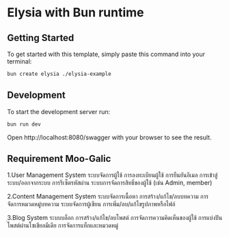 # Elysia with Bun runtime

## Getting Started
To get started with this template, simply paste this command into your terminal:
```bash
bun create elysia ./elysia-example
```

## Development
To start the development server run:
```bash
bun run dev
```
Open http://localhost:8080/swagger with your browser to see the result.

## Requirement Moo-Galic
1.User Management System ระบบจัดการผู้ใช้
    การลงทะเบียนผู้ใช้
    การยืนยันอีเมล
    การเข้าสู่ระบบ/ออกจากระบบ
    การรีเซ็ตรหัสผ่าน
    ระบบการจัดการสิทธิ์ของผู้ใช้ (เช่น Admin, member)

2.Content Management System ระบบจัดการเนื้อหา
    การสร้าง/แก้ไข/ลบบทความ
    การจัดการหมวดหมู่บทความ
    ระบบจัดการผู้เขียน
    การเพิ่ม/ลบ/แก้ไขรูปภาพหรือไฟล์

ฺ3.Blog System ระบบบล็อก
    การสร้าง/แก้ไข/ลบโพสต์
    การจัดการความคิดเห็นของผู้ใช้
    การแบ่งปันโพสต์ผ่านโซเชียลมีเดีย
    การจัดการแท็กและหมวดหมู่
